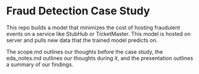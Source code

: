 # Fraud Detection Case Study
This repo builds a model that minimizes the cost of hosting fraudulent events on a service like StubHub or TicketMaster. This model is hosted on server and pulls new data that the trained model predicts on.

The scope.md outlines our thoughts before the case study, the eda_notes.md outlines our thoughts during it, and the presentation outlines a summary of our findings.
